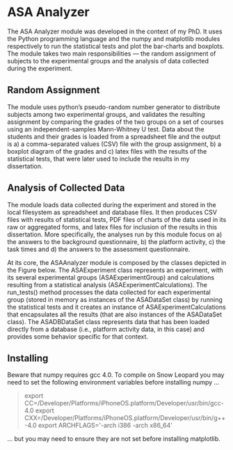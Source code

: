 ASA Analyzer
============

The ASA Analyzer module was developed in the context of my PhD. It uses the Python programming language and the numpy and matplotlib modules respectively to run the statistical tests and plot the bar-charts and boxplots. The module takes two main responsibilities — the random assignment of subjects to the experimental groups and the analysis of data collected during the experiment. 

Random Assignment
-----------------

The module uses python’s pseudo-random number generator to distribute subjects among two experimental groups, and validates the resulting assignment by comparing the grades of the two groups on a set of courses using an independent-samples Mann-Whitney U test. Data about the students and their grades is loaded from a spreadsheet file and the output is a) a comma-separated values (CSV) file with the group assignment, b) a boxplot diagram of the grades and c) latex files with the results of the statistical tests, that were later used to include the results in my dissertation.

Analysis of Collected Data
--------------------------

The module loads data collected during the experiment and stored in the local filesystem as spreadsheet and database files. It then produces CSV files with results of statistical tests, PDF files of charts of the data used in its raw or aggregated forms, and latex files for inclusion of the results in this dissertation. More specifically, the analyses run by this module focus on a) the answers to the background questionnaire, b) the platform activity, c) the task times and d) the answers to the assessment questionnaire.

At its core, the ASAAnalyzer module is composed by the classes depicted in the Figure below. The ASAExperiment class represents an experiment, with its several experimental groups (ASAExperimentGroup) and calculations resulting from a statistical analysis (ASAExperimentCalculations). The run_tests() method processes the data collected for each experimental group (stored in memory as instances of the ASADataSet class) by running the statistical tests and it creates an instance of ASAExperimentCalculations that encapsulates all the results (that are also instances of the ASADataSet class). The ASADBDataSet class represents data that has been loaded directly from a database (i.e., platform activity data, in this case) and provides some behavior specific for that context.

Installing
----------

Beware that numpy requires gcc 4.0. To compile on Snow Leopard you may need to set the following environment variables before installing numpy ...

> export CC=/Developer/Platforms/iPhoneOS.platform/Developer/usr/bin/gcc-4.0
> export CXX=/Developer/Platforms/iPhoneOS.platform/Developer/usr/bin/g++-4.0
> export ARCHFLAGS='-arch i386 -arch x86_64'

... but you may need to ensure they are not set before installing matplotlib.
